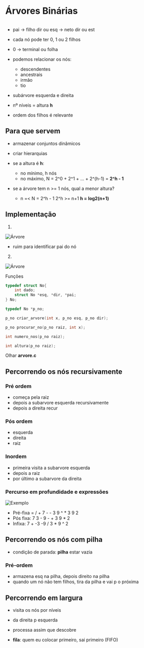 # Árvores Binárias

```Def: árvore binária é ou um conjunto vazio ou um nó com duas subárvores; é uma estrutura hierarquica
```

* pai -> filho dir ou esq -> neto dir ou est
* cada nó pode ter 0, 1 ou 2 filhos
* 0 -> terminal ou folha 
* podemos relacionar os nós:
    * descendentes
    * ancestrais 
    * irmão 
    * tio 
* subárvore esquerda e direita 
* nº níveis = altura **h**


* ordem dos filhos é relevante 

## Para que servem
* armazenar conjuntos dinâmicos 
* criar hierarquias

* se a altura é **h**:
    * no mínimo, h nós
    * no máximo, N = 2^0 + 2^1 + ... + 2^(h-1) = **2^h - 1** 

* se a árvore tem n >= 1 nós, qual a menor altura?
    * n =< N = 2^h - 1
    2^h >= n+1
    **h = log2(n+1)**

## Implementação 
1. 
![Árvore](https://ibb.co/nb9bhVg)

* ruim para identificar pai do nó 


2. 
![Árvore](https://ibb.co/S01BQGJ)

Funções 

```C
typedef struct No{
    int dado;
    struct No *esq, *dir, *pai;
} No;

typedef No *p_no;

p_no criar_arvore(int x, p_no esq, p_no dir);

p_no procurar_no(p_no raiz, int x);

int numero_nos(p_no raiz);

int altura(p_no raiz);
```

Olhar **arvore.c**

## Percorrendo os nós recursivamente

### Pré ordem 
* começa pela raiz 
* depois a subarvore esquerda recursivamente
* depois a direita recur

### Pós ordem 
* esquerda 
* direita 
* raiz 

### Inordem 
* primeira visita a subarvore esquerda
* depois a raiz
* por último a subarvore da direita

### Percurso em profundidade e expressões
![Exemplo](https://ibb.co/cKBg7YC)

* Pré-fixa = / + 7 - - 3 9 ^ * 3 9 2 
* Pós fixa: 7 3 - 9 - + 3 9 * 2
* Infixa: 7 + -3 -9 / 3 * 9 ^ 2

## Percorrendo os nós com pilha 
* condição de parada: **pilha** estar vazia

### Pré-ordem
* armazena esq na pilha, depois direito na pilha 
* quando um nó não tem filhos, tira da pilha e vai p o próxima


## Percorrendo em largura 
* visita os nós por níveis 
* da direita p esquerda 

* processa assim que descobre
* **fila**: quem eu colocar primeiro, sai primeiro (FIFO)
